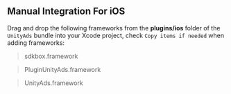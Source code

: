 ## Manual Integration For iOS
Drag and drop the following frameworks from the __plugins/ios__ folder of the `UnityAds` bundle into your Xcode project, check `Copy items if needed` when adding frameworks:

> sdkbox.framework

> PluginUnityAds.framework

> UnityAds.framework



